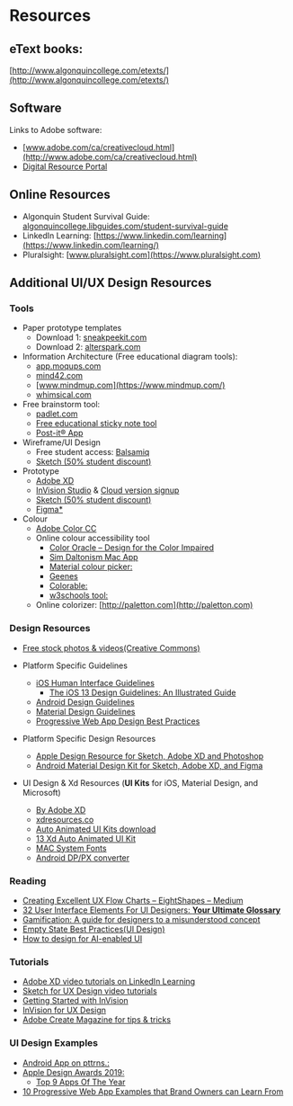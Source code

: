 # Resources

## eText books: 
[http://www.algonquincollege.com/etexts/](http://www.algonquincollege.com/etexts/)

## Software
Links to Adobe software:

- [www.adobe.com/ca/creativecloud.html](http://www.adobe.com/ca/creativecloud.html)
- [Digital Resource Portal](https://plato.algonquincollege.com/DigitalResources/Default.aspx)

## Online Resources

- Algonquin Student Survival Guide: [algonquincollege.libguides.com/student-survival-guide](http://algonquincollege.libguides.com/student-survival-guide)
- LinkedIn Learning: [https://www.linkedin.com/learning](https://www.linkedin.com/learning/)
- Pluralsight: [www.pluralsight.com](https://www.pluralsight.com)


## Additional UI/UX Design Resources

### Tools

- Paper prototype templates
    - Download 1: [sneakpeekit.com](https://sneakpeekit.com/)
    - Download 2: [alterspark.com](https://www.alterspark.com/wp-content/uploads/documents/alterspark-digital-psychology-wireframe-kit_letter-size_v103.pdf)
- Information Architecture (Free educational diagram tools):
    - [app.moqups.com](https://app.moqups.com)
    - [mind42.com](https://mind42.com)
    - [www.mindmup.com](https://www.mindmup.com/)
    - [whimsical.com](https://whimsical.com/)
- Free brainstorm tool: 
    - [padlet.com](https://padlet.com/)
    - [Free educational sticky note tool](https://app.mural.co)
    - [Post-it® App](https://www.post-it.com/3M/en_US/post-it/ideas/app/)
- Wireframe/UI Design
    - Free student access: [Balsamiq](https://balsamiq.com/givingback/free/)
    - [Sketch (50% student discount)](https://www.sketch.com)
- Prototype
    - [Adobe XD](https://www.adobe.com/ca/products/xd.html?promoid=PYPVQ3HN&mv=other) 
    - [InVision Studio](https://www.invisionapp.com/studio) & [Cloud version signup](https://projects.invisionapp.com/d/signup)
    - [Sketch (50% student discount)](https://www.sketch.com)
    - [Figma*](https://www.figma.com/) 
- Colour
    - [Adobe Color CC](https://color.adobe.com/create/color-wheel/)
    - Online colour accessibility tool
        - [Color Oracle – Design for the Color Impaired](https://colororacle.org/)
        - [Sim Daltonism Mac App](https://apps.apple.com/us/app/sim-daltonism/id693112260?mt=12)
        - [Material colour picker:](https://material.io/tools/color/#!)
        - [Geenes](https://geenes.app/user-interface)
        - [Colorable:](https://colorable.jxnblk.com/ffffff/6b757b)
        - [w3schools tool:](https://www.w3schools.com/colors/colors_picker.asp)
    - Online colorizer: [http://paletton.com](http://paletton.com)


### Design Resources

- [Free stock photos & videos(Creative Commons)](https://www.pexels.com/)

- Platform Specific Guidelines
    - [iOS Human Interface Guidelines](https://developer.apple.com/design/human-interface-guidelines/)
        - [The iOS 13 Design Guidelines: An Illustrated Guide](https://learnui.design/blog/ios-design-guidelines-templates.html)
    - [Android Design Guidelines](https://developer.android.com/design/)
    - [Material Design Guidelines](https://material.io/design)
    - [Progressive Web App Design Best Practices](https://codelabs.developers.google.com/codelabs/your-first-pwapp/#0)
- Platform Specific Design Resources
    - [Apple Design Resource for Sketch, Adobe XD and Photoshop](https://developer.apple.com/design/resources/)
    - [Android Material Design Kit for Sketch, Adobe XD, and Figma](https://materialdesignkit.com/android-gui/)
- UI Design & Xd Resources (**UI Kits** for iOS, Material Design, and Microsoft)
    - [By Adobe XD](https://www.adobe.com/ca/products/xd/resources.html)
    - [xdresources.co](https://xdresources.co)
    - [Auto Animated UI Kits download](http://download.adobe.com/pub/adobe/xd/ui-kits/xd-resources-auto-animate-ui.zip) 
    - [13 Xd Auto Animated UI Kit](https://www.behance.net/gallery/73904763/Adobe-Xd-Auto-Animate-UI-kit)
    - [MAC System Fonts](https://developer.apple.com/fonts/)
    - [Android DP/PX converter](http://labs.rampinteractive.co.uk/android_dp_px_calculator/)


### Reading 

- [Creating Excellent UX Flow Charts – EightShapes – Medium](https://medium.com/eightshapes-llc/creating-excellent-ux-flow-charts-df6f1e46e524)
- [32 User Interface Elements For UI Designers: **Your Ultimate Glossary**](https://careerfoundry.com/en/blog/ui-design/ui-element-glossary/)
- [Gamification: A guide for designers to a misunderstood concept](https://uxdesign.cc/gamification-aguide-for-designers-to-a-misunderstood-concept-4de5bef0c5d9)
- [Empty State Best Practices(UI Design)](https://www.justinmind.com/blog/everything-you-need-to-know-about-empty-state-design/)
- [How to design for AI-enabled UI](https://blog.prototypr.io/how-to-design-for-ai-enabled-ui-77e144e99126)


### Tutorials

- [Adobe XD video tutorials on LinkedIn Learning](https://www.linkedin.com/learning/adobe-xd-essential-training-design-3)
- [Sketch for UX Design video tutorials](https://www.linkedin.com/learning/sketch-for-ux-design-2)
- [Getting Started with InVision](https://support.invisionapp.com/hc/en-us/categories/360001714711)
- [InVision for UX Design](https://www.linkedin.com/learning/invision-for-ux-design/welcome)
- [Adobe Create Magazine for tips & tricks](https://create.adobe.com/)


### UI Design Examples

- [Android App on pttrns.:](https://pttrns.com/android-patterns)
- [Apple Design Awards 2019:](https://developer.apple.com/design/awards/)
    - [Top 9 Apps Of The Year](https://www.mobileappdaily.com/apple-design-awards)
- [10 Progressive Web App Examples that Brand Owners can Learn From](https://www.iflexion.com/blog/pwa-examples)